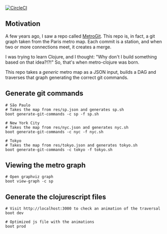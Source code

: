 [![CircleCI](https://circleci.com/gh/gjhenrique/metro-clojure.svg?style=svg)](https://circleci.com/gh/gjhenrique/metro-clojure)

## Motivation
A few years ago, I saw a repo called [MetroGit](https://github.com/vbarbaresi/MetroGit).
This repo is, in fact, a git graph taken from the Paris metro map.
Each commit is a station, and when two or more connections meet, it creates a merge.

I was trying to learn Clojure, and I thought: "Why don't I build something based on that idea?!?!"
So, that's when metro-clojure was born.

This repo takes a *generic* metro map as a JSON input, builds a DAG and traverses that graph generating the correct git commands.

## Generate git commands
```
# São Paulo
# Takes the map from res/sp.json and generates sp.sh
boot generate-git-commands -c sp -f sp.sh

# New York City
# Takes the map from res/nyc.json and generates nyc.sh
boot generate-git-commands -c nyc -f nyc.sh

# Tokyo
# Takes the map from res/tokyo.json and generates tokyo.sh
boot generate-git-commands -c tokyo -f tokyo.sh
```

## Viewing the metro graph
```
# Open graphviz graph
boot view-graph -c sp
```

## Generate the clojurescript files

```
# Visit http://localhost:3000 to check an animation of the traversal
boot dev

# Optimized js file with the animations
boot prod
```
